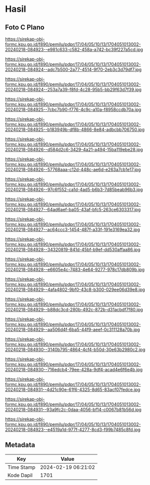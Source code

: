 # Hasil

## Foto C Plano

https://sirekap-obj-formc.kpu.go.id/f890/pemilu/pdpr/17/04/05/10/13/1704051013002-20240218-084923--e981c633-c582-458a-a742-bc39f227a5cd.jpg

https://sirekap-obj-formc.kpu.go.id/f890/pemilu/pdpr/17/04/05/10/13/1704051013002-20240218-084924--adc7b500-2a77-4514-9f70-2eb3c3d79df7.jpg

https://sirekap-obj-formc.kpu.go.id/f890/pemilu/pdpr/17/04/05/10/13/1704051013002-20240218-084924--253a7a39-f8fd-4c28-95b5-bb29f63d7f39.jpg

https://sirekap-obj-formc.kpu.go.id/f890/pemilu/pdpr/17/04/05/10/13/1704051013002-20240218-084925--7cbc7b90-f776-4c9c-a10a-f8958ccdb70a.jpg

https://sirekap-obj-formc.kpu.go.id/f890/pemilu/pdpr/17/04/05/10/13/1704051013002-20240218-084925--b183949b-df8b-4866-8e84-adbcbb706750.jpg

https://sirekap-obj-formc.kpu.go.id/f890/pemilu/pdpr/17/04/05/10/13/1704051013002-20240218-084926--d584d2c6-3429-4a21-a494-15ba119ebe28.jpg

https://sirekap-obj-formc.kpu.go.id/f890/pemilu/pdpr/17/04/05/10/13/1704051013002-20240218-084926--57768aaa-c12d-448c-ae6d-e263a7cb1e17.jpg

https://sirekap-obj-formc.kpu.go.id/f890/pemilu/pdpr/17/04/05/10/13/1704051013002-20240218-084926--97c6f552-ca1d-4ad5-b6b3-7d85beab96b3.jpg

https://sirekap-obj-formc.kpu.go.id/f890/pemilu/pdpr/17/04/05/10/13/1704051013002-20240218-084927--64ad6aef-ba05-43af-bfc5-263ce6303317.jpg

https://sirekap-obj-formc.kpu.go.id/f890/pemilu/pdpr/17/04/05/10/13/1704051013002-20240218-084927--ac64ccc3-1454-487f-a33f-191e3169ea32.jpg

https://sirekap-obj-formc.kpu.go.id/f890/pemilu/pdpr/17/04/05/10/13/1704051013002-20240218-084928--34320819-841d-45bf-b9ef-dd530affaa86.jpg

https://sirekap-obj-formc.kpu.go.id/f890/pemilu/pdpr/17/04/05/10/13/1704051013002-20240218-084928--e6605e4c-7483-4e64-9277-978c17db809b.jpg

https://sirekap-obj-formc.kpu.go.id/f890/pemilu/pdpr/17/04/05/10/13/1704051013002-20240218-084929--4afa4802-9bf0-43c8-b300-029ee06d39e8.jpg

https://sirekap-obj-formc.kpu.go.id/f890/pemilu/pdpr/17/04/05/10/13/1704051013002-20240218-084929--b88dc3cd-280b-492c-872b-d31acbdf7f80.jpg

https://sirekap-obj-formc.kpu.go.id/f890/pemilu/pdpr/17/04/05/10/13/1704051013002-20240218-084929--aa506d4f-6ba5-44f9-aeef-0c311128a70b.jpg

https://sirekap-obj-formc.kpu.go.id/f890/pemilu/pdpr/17/04/05/10/13/1704051013002-20240218-084930--3140b795-4864-4cf4-b50d-30e63b2980c2.jpg

https://sirekap-obj-formc.kpu.go.id/f890/pemilu/pdpr/17/04/05/10/13/1704051013002-20240218-084930--716edcb4-79ee-428a-9df4-acad4e6f6e4b.jpg

https://sirekap-obj-formc.kpu.go.id/f890/pemilu/pdpr/17/04/05/10/13/1704051013002-20240218-084931--4d21c90e-61f6-4325-8d65-83acf07fedce.jpg

https://sirekap-obj-formc.kpu.go.id/f890/pemilu/pdpr/17/04/05/10/13/1704051013002-20240218-084931--93a9fc2c-0daa-4056-bf14-c0067b81b56d.jpg

https://sirekap-obj-formc.kpu.go.id/f890/pemilu/pdpr/17/04/05/10/13/1704051013002-20240218-084923--e4519a1d-977f-4277-8cd3-f99b7485c8fd.jpg


## Metadata

| Key        | Value               |
| ---------- | ------------------- |
| Time Stamp | 2024-02-19 06:21:02 |
| Kode Dapil | 1701                |



